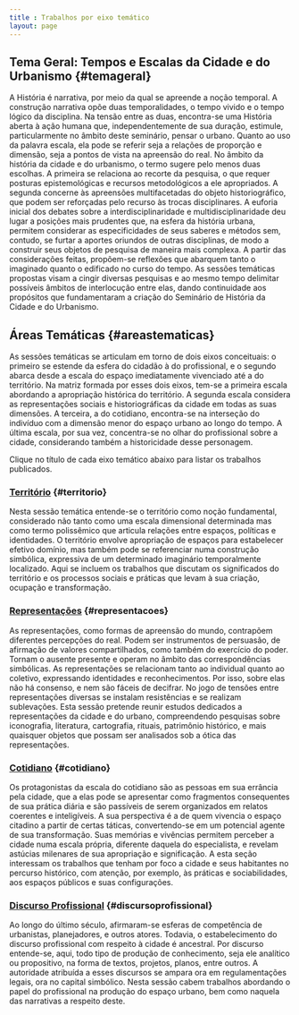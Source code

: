 ```yaml
---
title : Trabalhos por eixo temático
layout: page
---
```


## Tema Geral: Tempos e Escalas da Cidade e do Urbanismo {#temageral}

A História é narrativa, por meio da qual se apreende a noção temporal. A
construção narrativa opõe duas temporalidades, o tempo vivido e o tempo
lógico da disciplina. Na tensão entre as duas, encontra-se uma História
aberta à ação humana que, independentemente de sua duração, estimule,
particularmente no âmbito deste seminário, pensar o urbano. Quanto ao
uso da palavra escala, ela pode se referir seja a relações de proporção
e dimensão, seja a pontos de vista na apreensão do real. No âmbito da
história da cidade e do urbanismo, o termo sugere pelo menos duas
escolhas. A primeira se relaciona ao recorte da pesquisa, o que requer
posturas epistemológicas e recursos metodológicos a ele apropriados. A
segunda concerne às apreensões multifacetadas do objeto historiográfico,
que podem ser reforçadas pelo recurso às trocas disciplinares. A euforia
inicial dos debates sobre a interdisciplinaridade e
multidisciplinaridade deu lugar a posições mais prudentes que, na esfera
da história urbana, permitem considerar as especificidades de seus
saberes e métodos sem, contudo, se furtar a aportes oriundos de outras
disciplinas, de modo a construir seus objetos de pesquisa de maneira
mais complexa. A partir das considerações feitas, propõem-se reflexões
que abarquem tanto o imaginado quanto o edificado no curso do tempo. As
sessões temáticas propostas visam a cingir diversas pesquisas e ao mesmo
tempo delimitar possíveis âmbitos de interlocução entre elas, dando
continuidade aos propósitos que fundamentaram a criação do Seminário de
História da Cidade e do Urbanismo.

## Áreas Temáticas {#areastematicas}

As sessões temáticas se articulam em torno de dois eixos conceituais: o
primeiro se estende da esfera do cidadão à do profissional, e o segundo
abarca desde a escala do espaço imediatamente vivenciado até a do
território. Na matriz formada por esses dois eixos, tem-se a primeira
escala abordando a apropriação histórica do território. A segunda escala
considera as representações sociais e historiográficas da cidade em
todas as suas dimensões. A terceira, a do cotidiano, encontra-se na
interseção do indivíduo com a dimensão menor do espaço urbano ao longo
do tempo. A última escala, por sua vez, concentra-se no olhar do
profissional sobre a cidade, considerando também a historicidade desse
personagem.

<span class="post-meta">Clique no título de cada eixo temático abaixo para listar os trabalhos publicados.</span>

### [Território](territorio.md) {#territorio}

Nesta sessão temática entende-se o território como noção fundamental,
considerado não tanto como uma escala dimensional determinada mas como
termo polissêmico que articula relações entre espaços, políticas e
identidades. O território envolve apropriação de espaços para
estabelecer efetivo domínio, mas também pode se referenciar numa
construção simbólica, expressiva de um determinado imaginário
temporalmente localizado. Aqui se incluem os trabalhos que discutam os
significados do território e os processos sociais e práticas que levam à
sua criação, ocupação e transformação.

### [Representações](representacoes.md) {#representacoes}

As representações, como formas de apreensão do mundo, contrapõem
diferentes percepções do real. Podem ser instrumentos de persuasão, de
afirmação de valores compartilhados, como também do exercício do poder.
Tornam o ausente presente e operam no âmbito das correspondências
simbólicas. As representações se relacionam tanto ao individual quanto
ao coletivo, expressando identidades e reconhecimentos. Por isso, sobre
elas não há consenso, e nem são fáceis de decifrar. No jogo de tensões
entre representações diversas se instalam resistências e se realizam
sublevações. Esta sessão pretende reunir estudos dedicados a
representações da cidade e do urbano, compreendendo pesquisas sobre
iconografia, literatura, cartografia, rituais, patrimônio histórico, e
mais quaisquer objetos que possam ser analisados sob a ótica das
representações.

### [Cotidiano](cotidiano.md) {#cotidiano}

Os protagonistas da escala do cotidiano são as pessoas em sua errância
pela cidade, que a elas pode se apresentar como fragmentos consequentes
de sua prática diária e são passíveis de serem organizados em relatos
coerentes e inteligíveis. A sua perspectiva é a de quem vivencia o
espaço citadino a partir de certas táticas, convertendo-se em um
potencial agente de sua transformação. Suas memórias e vivências
permitem perceber a cidade numa escala própria, diferente daquela do
especialista, e revelam astúcias milenares de sua apropriação e
significação. A esta seção interessam os trabalhos que tenham por foco a
cidade e seus habitantes no percurso histórico, com atenção, por
exemplo, às práticas e sociabilidades, aos espaços públicos e suas
configurações.

### [Discurso Profissional](discurso.md) {#discursoprofissional}

Ao longo do último século, afirmaram-se esferas de competência de
urbanistas, planejadores, e outros atores. Todavia, o estabelecimento do
discurso profissional com respeito à cidade é ancestral. Por discurso
entende-se, aqui, todo tipo de produção de conhecimento, seja ele
analítico ou propositivo, na forma de textos, projetos, planos, entre
outros. A autoridade atribuída a esses discursos se ampara ora em
regulamentações legais, ora no capital simbólico. Nesta sessão cabem
trabalhos abordando o papel do profissional na produção do espaço
urbano, bem como naquela das narrativas a respeito deste.

